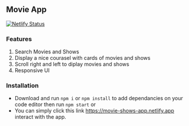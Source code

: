## Movie App
[![Netlify Status](https://api.netlify.com/api/v1/badges/ad0ce242-4312-4c15-94fb-40700d827258/deploy-status)](https://app.netlify.com/sites/movie-shows-app/deploys)
### Features
1. Search Movies and Shows
2. Display a nice courasel with cards of movies and shows
3. Scroll right and left to diplay movies and shows
4. Responsive UI

### Installation
- Download and run `npm i` or `npm install` to add dependancies on your code editor then run `npm start` or
- You can simply click this link https://movie-shows-app.netlify.app interact with the app.